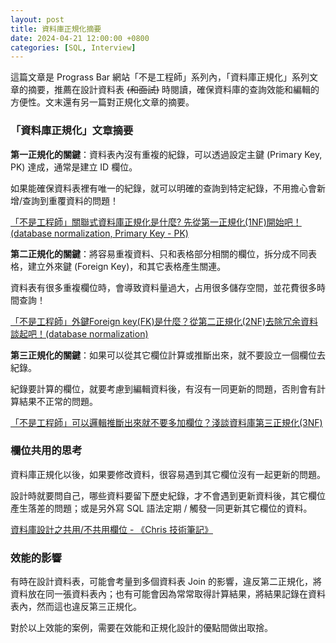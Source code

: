 ```yaml
---
layout: post
title: 資料庫正規化摘要
date: 2024-04-21 12:00:00 +0800
categories: [SQL, Interview]
---
```


這篇文章是 Prograss Bar 網站「不是工程師」系列內，「資料庫正規化」系列文章的摘要，推薦在設計資料表 ~~(和面試)~~ 時閱讀，確保資料庫的查詢效能和編輯的方便性。文末還有另一篇對正規化文章的摘要。

### 「資料庫正規化」文章摘要

**第一正規化的關鍵**：資料表內沒有重複的紀錄，可以透過設定主鍵 (Primary Key, PK) 達成，通常是建立 ID 欄位。

如果能確保資料表裡有唯一的紀錄，就可以明確的查詢到特定紀錄，不用擔心會新增/查詢到重覆資料的問題！

[「不是工程師」關聯式資料庫正規化是什麼? 先從第一正規化(1NF)開始吧！(database normalization, Primary Key - PK)](https://progressbar.tw/posts/265)

**第二正規化的關鍵**：將容易重複資料、只和表格部分相關的欄位，拆分成不同表格，建立外來鍵 (Foreign Key)，和其它表格產生關連。

資料表有很多重複欄位時，會導致資料量過大，占用很多儲存空間，並花費很多時間查詢！

[「不是工程師」外鍵Foreign key(FK)是什麼？從第二正規化(2NF)去除冗余資料談起吧！(database normalization)](https://progressbar.tw/posts/267)

**第三正規化的關鍵**：如果可以從其它欄位計算或推斷出來，就不要設立一個欄位去紀錄。

紀錄要計算的欄位，就要考慮到編輯資料後，有沒有一同更新的問題，否則會有計算結果不正常的問題。

[「不是工程師」可以邏輯推斷出來就不要多加欄位？淺談資料庫第三正規化(3NF)](https://progressbar.tw/posts/270)

### 欄位共用的思考

資料庫正規化以後，如果要修改資料，很容易遇到其它欄位沒有一起更新的問題。

設計時就要問自己，哪些資料要留下歷史紀錄，才不會遇到更新資料後，其它欄位產生落差的問題；或是另外寫 SQL 語法定期 / 觸發一同更新其它欄位的資料。

[資料庫設計之共用/不共用欄位 - 《Chris 技術筆記》](https://dwatow.github.io/2021/04-17-system-design/db-coupling-field/)

### 效能的影響

有時在設計資料表，可能會考量到多個資料表 Join 的影響，違反第二正規化，將資料放在同一張資料表內；也有可能會因為常常取得計算結果，將結果記錄在資料表內，然而這也違反第三正規化。

對於以上效能的案例，需要在效能和正規化設計的優點間做出取捨。